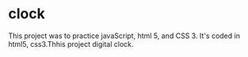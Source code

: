 # clock
This project was to practice javaScript, html 5, and CSS 3. It's coded in html5, css3.Thhis project digital clock.
